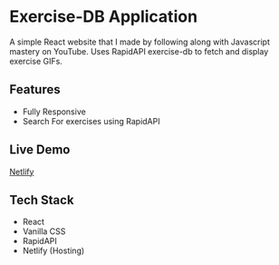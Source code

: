 # Exercise-DB Application

A simple React website that I made by following along with Javascript mastery on YouTube. Uses RapidAPI exercise-db to fetch and display exercise GIFs.

## Features

* Fully Responsive
* Search For exercises using RapidAPI

## Live Demo
[Netlify](https://satyamkr02-gym.netlify.app/)

## Tech Stack

* React
* Vanilla CSS
* RapidAPI
* Netlify (Hosting)
